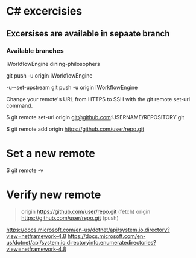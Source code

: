 # C# excercisies

## Excersises are available in sepaate branch

### Available branches

IWorkflowEngine
dining-philosophers

git push -u origin IWorkflowEngine

-u--set-upstream
git push -u origin IWorkflowEngine

Change your remote's URL from HTTPS to SSH with the git remote set-url command.

$ git remote set-url origin git@github.com:USERNAME/REPOSITORY.git

$ git remote add origin https://github.com/user/repo.git
# Set a new remote

$ git remote -v
# Verify new remote
> origin  https://github.com/user/repo.git (fetch)
> origin  https://github.com/user/repo.git (push)

https://docs.microsoft.com/en-us/dotnet/api/system.io.directory?view=netframework-4.8
https://docs.microsoft.com/en-us/dotnet/api/system.io.directoryinfo.enumeratedirectories?view=netframework-4.8

